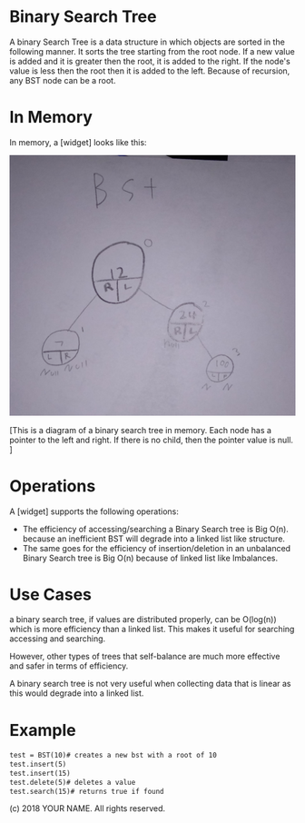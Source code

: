 # Binary Search Tree

A binary Search Tree is a data structure in which objects are sorted in the following manner. It sorts the tree starting from the root node. If a new value is added and it is greater then the root, it is added to the right. If the node's value is less then the root then it is added to the left. Because of recursion, any BST node can be a root.    


# In Memory

In memory, a \[widget\] looks like this:

![](pics/bst.png)

\[This is a diagram of a binary search tree in memory. Each node has a pointer to the left and right. If there is no child, then the pointer value is null. ]

# Operations

A \[widget\] supports the following operations:

* The efficiency of accessing/searching a Binary Search tree is Big O(n). because an inefficient BST will degrade into a linked list like structure.  
*  The same goes for the efficiency of insertion/deletion in an unbalanced Binary Search tree is Big O(n) because of linked list like Imbalances.   



# Use Cases

a binary search tree, if values are distributed properly, can be O(log(n)) which is more efficiency than a linked list. This makes it useful for searching accessing and searching. 

However, other types of trees that self-balance are much more effective and safer in terms of efficiency.   
 

A binary search tree is not very useful when collecting data that is linear as this would degrade into a linked list.

# Example

```
test = BST(10)# creates a new bst with a root of 10
test.insert(5)
test.insert(15)
test.delete(5)# deletes a value 
test.search(15)# returns true if found
```

(c) 2018 YOUR NAME. All rights reserved.
